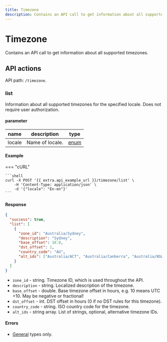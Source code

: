```yaml
---
title: Timezone
description: Contains an API call to get information about all supported timezones.
---
```


# Timezone

Contains an API call to get information about all supported timezones.

## API actions

API path: `/timezone`.

### list

Information about all supported timezones for the specified locale. Does not require user authorization.

#### parameter

| name   | description     | type                      |
| ------ | --------------- | ------------------------- |
| locale | Name of locale. | [enum](../../#data-types) |

#### Example

\=== "cURL"

````
```shell
curl -X POST '{{ extra.api_example_url }}/timezone/list' \
    -H 'Content-Type: application/json' \
    -d '{"locale": "En-en"}'
```
````

#### Response

```json
{
  "success": true,
  "list": [
    {
      "zone_id": "Australia/Sydney",
      "description": "Sydney",
      "base_offset": 10.0,
      "dst_offset": 1,
      "country_code": "AU",
      "alt_ids": ["Australia/ACT", "Australia/Canberra", "Australia/NSW"]
    }
  ]
}
```

* `zone_id` - string. Timezone ID, which is used throughout the API.
* `description` - string. Localized description of the timezone.
* `base_offset` - double. Base timezone offset in hours, e.g. 10 means UTC +10. May be negative or fractional!
* `dst_offset` - int. DST offset in hours (0 if no DST rules for this timezone).
* `country_code` - string. ISO country code for the timezone.
* `alt_ids` - string array. List of strings, optional, alternative timezone IDs.

#### Errors

* [General](../../errors.md#error-codes) types only.
